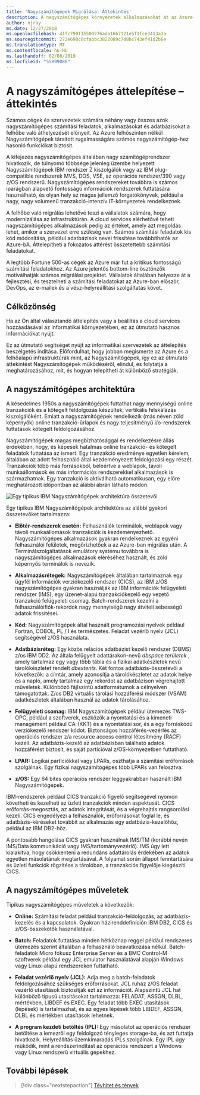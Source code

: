 ```yaml
---
title: 'Nagyszámítógépek Migrálása: Áttekintés'
description: A nagyszámítógépes környezetek alkalmazásokat át az Azure-ba, a bevált, magas rendelkezésre állású és méretezhető infrastruktúrát Nagyszámítógépek a jelenleg futó rendszerek.
author: njray
ms.date: 12/27/2018
ms.openlocfilehash: 41fc799f15500276ada1667121e5f1fce3413a3a
ms.sourcegitcommit: 273e690c0cfabbc3822089c7d8bc743ef41d2b6e
ms.translationtype: MT
ms.contentlocale: hu-HU
ms.lasthandoff: 02/08/2019
ms.locfileid: "55899088"
---
```

# <a name="mainframe-migration-overview"></a>A nagyszámítógépes áttelepítése – áttekintés

Számos cégek és szervezetek számára néhány vagy összes azok nagyszámítógépes számítási feladatok, alkalmazásokat és adatbázisokat a felhőbe való áthelyezését előnyeit. Az Azure felhőszinten nélkül Nagyszámítógépek társított rugalmasságára számos nagyszámítógép-hez hasonló funkciókat biztosít.

A kifejezés nagyszámítógépes általában nagy számítógéprendszer hivatkozik, de túlnyomó többsége jelenleg üzembe helyezett Nagyszámítógépek IBM rendszer Z kiszolgálók vagy az IBM plug-compatible rendszerek MVS, DOS, VSE, az operációs rendszer/390 vagy z/OS rendszerű. Nagyszámítógépes rendszereket továbbra is számos iparágban alapvető fontosságú információk rendszerek futtatására használható, és olyan hely az magas jellemző forgatókönyvek, például a nagy, nagy volumenű tranzakció-intenzív IT-környezetek rendelkeznek.

A felhőbe való migrálás lehetővé teszi a vállalatok számára, hogy modernizálása az infrastruktúrán. A cloud services elérhetővé teheti nagyszámítógépes alkalmazások pedig az értéket, amely azt megoldás lehet, amikor a szervezet erre szükség van. Számos számítási feladatok kis kód módosítása, például adatbázisok nevei frissítése továbbíthatók az Azure-bA. Áttelepítheti a fokozatos áttérést összetettebb számítási feladatokat.

A legtöbb Fortune 500-as cégek az Azure már fut a kritikus fontosságú számítási feladatokhoz. Az Azure jelentős bottom-line ösztönzők motiválhatják számos migrálási projektet. Vállalatok általában helyezze át a fejlesztési, és tesztelheti a számítási feladatokat az Azure-ban először, DevOps, az e-mailek és a vész-helyreállítási szolgáltatás követ.

## <a name="intended-audience"></a>Célközönség

Ha az Ön által választandó áttelepítés vagy a beállítás a cloud services hozzáadásával az informatikai környezetében, ez az útmutató hasznos információkat nyújt.

Ez az útmutató segítséget nyújt az informatikai szervezetek az áttelepítés beszélgetés indítása. Előfordulhat, hogy jobban megismerte az Azure és a felhőalapú infrastruktúrák mint, az Nagyszámítógépek, így ez az útmutató áttekintést Nagyszámítógépek működéséről, elindul, és folytatja a meghatározásához, mit, és hogyan telepítheti át különböző stratégiák.

## <a name="mainframe-architecture"></a>A nagyszámítógépes architektúra

A késedelmes 1950s a nagyszámítógépek futtathat nagy mennyiségű online tranzakciók és a kötegelt feldolgozás készültek, vertikális felskálázás kiszolgálóként. Emiatt a nagyszámítógépek rendelkezik (más néven zöld képernyők) online tranzakció-űrlapok és nagy teljesítményű i/o-rendszerek futtatások kötegelt feldolgozásához.

Nagyszámítógépek magas megbízhatósággal és rendelkezésre állás érdekében, hogy, és képesek hatalmas online tranzakció- és kötegelt feladatok futtatása az ismert. Egy tranzakció eredménye egyetlen kérelem, általában az adott felhasználó által kezdeményezett feldolgozási egy részét. Tranzakciók több más forrásokból, beleértve a weblapok, távoli munkaállomások és más információs rendszerekkel alkalmazások is származhatnak. Egy tranzakció is aktiválható automatikusan, egy előre meghatározott időpontban az alábbi ábrán látható módon.

![Egy tipikus IBM Nagyszámítógépek architektúra összetevői](../../_images/mainframe-migration/zOS-architectural-layers.png)

Egy tipikus IBM Nagyszámítógépek architektúra az alábbi gyakori összetevőket tartalmazza:

- **Előtér-rendszerek esetén:** Felhasználók terminálok, weblapok vagy távoli munkaállomások tranzakciók is kezdeményezhető. Nagyszámítógépes alkalmazások gyakran rendelkeznek az egyéni felhasználói felületek, megőrizhetőek a az Azure-ban migrálás után. A Terminálszolgáltatások emulátory systému továbbra is nagyszámítógépes alkalmazások eléréséhez használt, és zöld képernyős terminálok is nevezik.

- **Alkalmazásrétegek:** Nagyszámítógépek általában tartalmaznak egy ügyfél információk verziókezelő rendszer (CICS), az IBM z/OS nagyszámítógépes gyakran használják az IBM információk felügyeleti rendszer (IMS), egy üzenet-alapú tranzakciókezelő egy vezető tranzakció felügyeleti csomag. Batch-rendszerek kezelni a felhasználóifiók-rekordok nagy mennyiségű nagy átviteli sebességű adatok frissítései.

- **Kód:** Nagyszámítógépek által használt programozási nyelvek például Fortran, COBOL, PL / I és természetes. Feladat vezérlő nyelv (JCL) segítségével z/OS használata.

- **Adatbázisréteg:** Egy közös relációs adatbázist kezelő rendszer (DBMS) z/os IBM DD2. Az általa felügyelt adattárakon-nevű *dbspace területek* , amely tartalmaz egy vagy több tábla és a fizikai adatkészletek nevű tárolókészletet rendelt *dbextents*. Két fontos adatbázis-összetevői a következők: a címtár, amely azonosítja a tárolókészletet az adatok helye és a napló, amely tartalmaz egy rekordot az adatbázison végrehajtott műveletek. Különböző fájlszintű adatformátumok a célnyelven támogatottak. Z/os DB2 virtuális tárolási hozzáférési módszer (VSAM) adatkészletek általában használ az adatok tárolásához.

- **Felügyeleti csomag:** IBM Nagyszámítógépek például ütemezés TWS-OPC, például a szoftverek, eszközök a nyomtatási és a kimeneti management például CA-(KKT) és a nyomtatási sor, és a egy forráskódú verziókezelő rendszer kódot. Biztonságos hozzáférés-vezérlés az operációs rendszer z/a resource access control létesítmény (RACF) kezeli. Az adatbázis-kezelő az adatbázisban található adatok hozzáférést biztosít, és saját partícióval z/OS-környezetben futtatható.

- **LPAR:** Logikai partíciókkal vagy LPARs, oszthatja a számítási erőforrások szolgálnak. Egy fizikai nagyszámítógépes több LPARs van felosztva.

- **z/OS:** Egy 64 bites operációs rendszer leggyakrabban használt IBM Nagyszámítógépek.

IBM-rendszerek például CICS tranzakció figyelő segítségével nyomon követheti és kezelheti az üzleti tranzakciók minden aspektusát. CICS erőforrás-megosztás, az adatok integritását, és a végrehajtás rangsorolási kezeli. CICS engedélyezi a felhasználók, erőforrásokat foglal le, és adatbázis-kéréseket továbbít az alkalmazás egy adatbázis-kezelőhöz, például az IBM DB2-höz.

A pontosabb hangolása CICS gyakran használnak IMS/TM (korábbi nevén IMS/Data kommunikáció vagy IMS/tartományvezérlő). IMS úgy lett kialakítva, hogy csökkenteni a redundáns adattárolás érdekében az adatok egyetlen másolatának megtartásával. A folyamat során állapot fenntartására és üzleti funkciók rögzítése a tárolóban, a tranzakciós figyelője kiegészíti CICS.

## <a name="mainframe-operations"></a>A nagyszámítógépes műveletek

Tipikus nagyszámítógépes műveletek a következők:

- **Online:** Számítási feladat például tranzakció-feldolgozás, az adatbázis-kezelés és a kapcsolatok. Gyakran házirenddefiníción IBM DB2, CICS és z/OS-összekötők használatával.

- **Batch:** Feladatok futtatása minden hétköznap reggel például rendszeres ütemezés szerint általában a felhasználó beavatkozása nélkül. Batch-feladatok Micro fókusz Enterprise Server és a BMC Control-M szoftverek például egy JCL emulator használatával alapján Windows vagy Linux-alapú rendszereken futtatható.

- **Feladat vezérlő nyelv (JCL):** Adja meg a batch-feladatok feldolgozásához szükséges erőforrásokat. JCL ruház z/OS feladat vezérlő utasítások biztosítják ezt az információt. Alapszintű JCL hat különböző típusú utasításokat tartalmazza: FELADAT, ASSGN, DLBL, mértékben, LIBDEF és EXEC. Egy feladat több EXEC utasítások (lépések) is tartalmazhat, és az egyes lépések több LIBDEF, ASSGN, DLBL és mértékben utasítások lehetnek.

- **A program kezdeti betöltés (IPL):**  Egy másolatot az operációs rendszer betöltése a lemezről egy feldolgozó tényleges storage-ba, és azt futtatja hivatkozik. Helyreállítás üzemkimaradás IPLs szolgálnak. Egy IPL úgy működik, mint a rendszerindítást az operációs rendszert a Windows vagy Linux rendszerű virtuális gépekhez.

## <a name="next-steps"></a>További lépések

> [!div class="nextstepaction"]
> [Tévhitet és tények](myths-and-facts.md)
